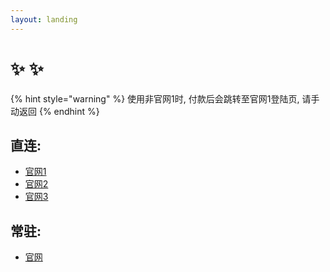 ```yaml
---
layout: landing
---
```


# ✨ ✨

{% hint style="warning" %}
使用非官网1时, 付款后会跳转至官网1登陆页, 请手动返回
{% endhint %}

## 直连:

* [官网1](https://a.xn--6nq44r2uh9rhj7f.com)
* [官网2](https://xn--mes358ac0l6iy.com)
* [官网3](https://xn--fiq93tcnn892b.com)

## **常驻:**

* [官网](https://xn--6nq44r2uh9rhj7f.com)
